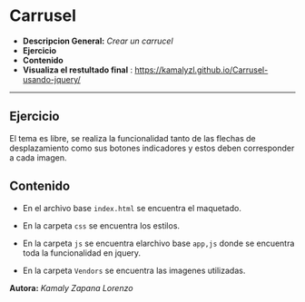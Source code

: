 # Carrusel


* **Descripcion General:** _Crear un carrucel_
* **Ejercicio** 
* **Contenido** 
* **Visualiza el restultado final** : https://kamalyzl.github.io/Carrusel-usando-jquery/
***


## Ejercicio
El tema es libre, se realiza la funcionalidad tanto de las flechas de desplazamiento como sus botones indicadores y estos deben corresponder a cada imagen.



## Contenido

* En el archivo base `index.html` se encuentra el maquetado.

* En la carpeta `css` se encuentra los estilos.

* En la carpeta `js` se encuentra elarchivo base `app,js` donde se encuentra toda la funcionalidad en jquery.

* En la carpeta `Vendors` se encuentra las imagenes utilizadas.



 **Autora:** _Kamaly Zapana Lorenzo_



